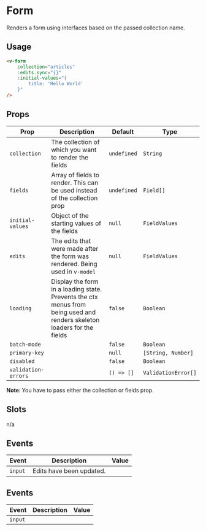 # Form

Renders a form using interfaces based on the passed collection name.

## Usage

```html
<v-form
	collection="articles"
	:edits.sync="{}"
	:initial-values="{
		title: 'Hello World'
	}"
/>
```

## Props

| Prop                | Description                                                                                                             | Default     | Type                |
| ------------------- | ----------------------------------------------------------------------------------------------------------------------- | ----------- | ------------------- |
| `collection`        | The collection of which you want to render the fields                                                                   | `undefined` | `String`            |
| `fields`            | Array of fields to render. This can be used instead of the collection prop                                              | `undefined` | `Field[]`           |
| `initial-values`    | Object of the starting values of the fields                                                                             | `null`      | `FieldValues`       |
| `edits`             | The edits that were made after the form was rendered. Being used in `v-model`                                           | `null`      | `FieldValues`       |
| `loading`           | Display the form in a loading state. Prevents the ctx menus from being used and renders skeleton loaders for the fields | `false`     | `Boolean`           |
| `batch-mode`        |                                                                                                                         | `false`     | `Boolean`           |
| `primary-key`       |                                                                                                                         | `null`      | `[String, Number]`  |
| `disabled`          |                                                                                                                         | `false`     | `Boolean`           |
| `validation-errors` |                                                                                                                         | `() => []`  | `ValidationError[]` |

**Note**: You have to pass either the collection or fields prop.

## Slots

n/a

## Events

| Event   | Description              | Value |
| ------- | ------------------------ | ----- |
| `input` | Edits have been updated. |       |

## Events

| Event   | Description | Value |
| ------- | ----------- | ----- |
| `input` |             |       |
